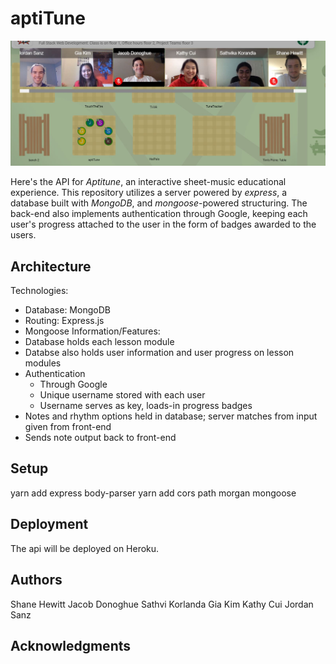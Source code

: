 # aptiTune

![Team Photo](teampic.JPG)

Here's the API for *Aptitune*, an interactive sheet-music educational experience. This repository utilizes a server powered by *express*, a database built with *MongoDB*, and *mongoose*-powered structuring. The back-end also implements authentication through Google, keeping each user's progress attached to the user in the form of badges awarded to the users.

## Architecture
Technologies:
- Database: MongoDB
- Routing: Express.js
- Mongoose
Information/Features:
- Database holds each lesson module
- Databse also holds user information and user progress on lesson modules
- Authentication
  - Through Google
  - Unique username stored with each user
  - Username serves as key, loads-in progress badges
- Notes and rhythm options held in database; server matches from input given from front-end
- Sends note output back to front-end


## Setup

yarn add express body-parser
yarn add cors path morgan mongoose

## Deployment

The api will be deployed on Heroku. 
[](https://aptitune-api.herokuapp.com/)

## Authors

Shane Hewitt 
Jacob Donoghue 
Sathvi Korlanda 
Gia Kim 
Kathy Cui 
Jordan Sanz 

## Acknowledgments
